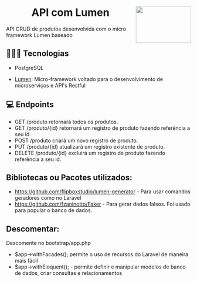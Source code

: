 # <img width="150px" height="100px" align="right" src="https://github.com/LuanaFeliciano/API_products/assets/98564118/37386e46-cca1-4996-ba17-cbefbdfd0b92">  <h1 align="center"> API com Lumen </h1>

API CRUD de produtos desenvolvida com o micro framework Lumen baseado


## 👩🏽‍💻 Tecnologias
- PostgreSQL
 * [Lumen](https://lumen.laravel.com/docs): Micro-framework voltado para o desenvolvimento de microserviços e API's Restful


## 💻 Endpoints
- GET /produto retornará todos os produtos.
- GET /produto/{id} retornará um registro de produto fazendo referência a seu id.
- POST /produto criará um novo registro de produto.
- PUT /produto/{id} atualizará um registro existente de produto.
- DELETE /produto/{id} excluirá um registro de produto fazendo referência a seu id.

## Bibliotecas ou Pacotes utilizados:
- https://github.com/flipboxstudio/lumen-generator - Para usar comandos geradores como no Laravel
- https://github.com/fzaninotto/Faker - Para gerar dados falsos. Foi usado para popular o banco de dados.

## Descomentar:
Descomente no bootstrap/app.php
- $app->withFacades();  permite o uso de recursos do Laravel de maneira mais fácil
- $app->withEloquent(); - permite definir e manipular modelos de banco de dados, criar consultas e relacionamentos
